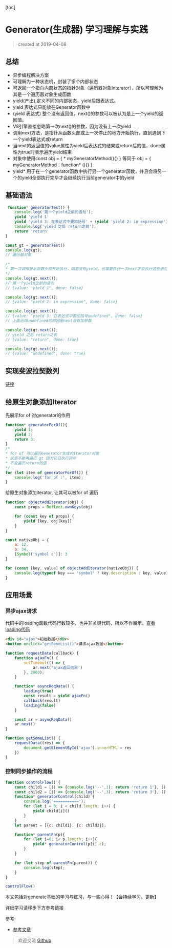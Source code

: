 [toc]

# Generator(生成器) 学习理解与实践
> created at 2019-04-08

## 总结
- 异步编程解决方案
- 可理解为一种状态机，封装了多个内部状态
- 可返回一个指向内部状态的指针对象（遍历器对象Interator），所以可理解为其是一个遍历器对象生成函数
- yield(产出),定义不同的内部状态，yield后跟表达式。  
- yield 表达式只能放在Generator函数中
- (yield 表达式) 整个没有返回值，next()的参数可以被认为是上一个yield的返回值。  
- V8引擎直接忽略第一次next()的参数，因为没有上一次yield  
- 调用next方法，是指针从函数头部或上一次停止的地方开始执行，直到遇到下一个yield表达式或return
- 当next的返回值的value属性为yield后表达式的结果或return后的值，done属性为true时表示遍历yield结束
- 对象中使用const obj = { * myGeneratorMethod(){} } 等同于 obj = { myGeneratorMethod：function* (){} }
- yield* 用于在一个generator函数中执行另一个generator函数，并且会将另一个的yield全部执行完毕才会继续执行当前generator中的yield


## 基础语法
```js
 function* generatorTest() {
    console.log('第一个yield之前的语句');
    yield 'yield 1'
    yield 'yield 3: 在表达式中要加括号' + (yield 'yield 2: in expression')
    console.log('yield 之后 return之前');
    return 'return'
}

const gt = generatorTest()
console.log(gt);
// 遍历器对象

/*
* 第一次调用是从函数头部开始执行，如果没有yield，也需要执行一次next才会执行这些语句
*/
console.log(gt.next());
// 第一个yield之前的语句
// {value: "yield 1", done: false}

console.log(gt.next());
// {value: "yield 2: in expression", done: false}

console.log(gt.next());
// {value: "yield 3: 在表达式中要加括号undefined", done: false}
// 上面出现undefined的原因是next没有加参数

console.log(gt.next());
// yield 之后 return之前
// {value: "return", done: true}

console.log(gt.next());
// {value: "undefined", done: true}

```

## 实现斐波拉契数列

[链接](https://github.com/WarrenHewitt/blog-note/blob/master/algorithm/algorithm.md)


## 给原生对象添加Iterator

先展示for of 对generator的作用
```js
function* generatorForOf(){
    yield 1;
    yield 2;
    return 3;
}
/*
* for of 可以遍历Generator生成的Iterator对象
* 这里不能再遍历 gt 因为它已执行完毕
* 不会遍历return的值
*/
for (let item of generatorForOf()) {
    console.log('for of :', item);
}
```

给原生对象添加iterator, 让其可以被for of 遍历

```js
function* objectAddIterator(obj) {
    const props = Reflect.ownKeys(obj)

    for (const key of props) {
        yield [key, obj[key]]
    }
}

const nativeObj = {
    a: 12,
    b: 34,
    [Symbol('symbol c')]: 3
}

for (const [key, value] of objectAddIterator(nativeObj)) {
    console.log(typeof key === 'symbol' ? key.description : key, value);
}
```

## 应用场景

### 异步ajax请求

代码中的loading函数代码行数较多，也并非关键代码，所以不作展示。[查看loading代码](https://github.com/WarrenHewitt/blog-note/blob/master/blog-files/toastAndLoading.md)
```html
<div id="ajax">初始数据</div>
<button onclick="getSomeList()">请求ajax数据</button>
```

```js
function requestData(callback) {
    function ajaxFn() {
        setTimeout(() => {
            ar.next('ajax返回结果')
        }, 2000);
    }

    function* asyncReqData() {
        loading(true)
        const result = yield ajaxFn()
        callback(result)
        loading(false)
    }

    const ar = asyncReqData()
    ar.next()
}

function getSomeList() {
    requestData((res) => {
        document.getElementById('ajax').innerHTML = res
    })
}
```

### 控制同步操作的流程

```js
function controlFlow() {
    const child1 = [() => {console.log('--',1); return 'return 1'}, () => {console.log('--',2); return 'return 2'}]
    const child2 = [() => {console.log('--',3); return 'return 3'}, () => {console.log('--',4); return 'return 4'}]
    function* generatorControl(child) {
        console.log('===========');
        for (let i = 0; i < child.length; i++) {
            yield child[i]()
        }
    }
    let parent = [{c: child1}, {c: child2}];

    function* parentFn(p){
        for (let i=0; i< p.length; i++){
            yield* generatorControl(p[i].c);
        }
    }

    for (let step of parentFn(parent)) {
        console.log(step);
    }
}

controlFlow()
```


本文包括对generate基础的学习与练习，与一些心得！【会持续学习，更新】

详细学习请移步下方参考链接

参考:
- [参考文章](http://es6.ruanyifeng.com/#docs/generator)


> 欢迎交流 [Github](https://github.com/WarrenHewitt/blog-note)

